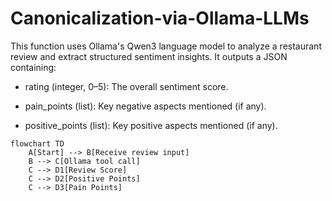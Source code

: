 # Canonicalization-via-Ollama-LLMs
This function uses Ollama's Qwen3 language model to analyze a restaurant review and extract structured sentiment insights. It outputs a JSON containing:

- rating (integer, 0–5): The overall sentiment score.

- pain_points (list): Key negative aspects mentioned (if any).

- positive_points (list): Key positive aspects mentioned (if any).


```mermaid
flowchart TD
    A[Start] --> B[Receive review input]
    B --> C[Ollama tool call]
    C --> D1[Review Score]
    C --> D2[Positive Points]
    C --> D3[Pain Points]

```
